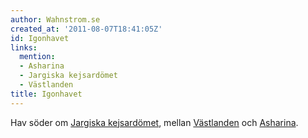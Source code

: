 ```yaml
---
author: Wahnstrom.se
created_at: '2011-08-07T18:41:05Z'
id: Igonhavet
links:
  mention:
  - Asharina
  - Jargiska kejsardömet
  - Västlanden
title: Igonhavet
---
```


Hav söder om [Jargiska kejsardömet], mellan [Västlanden] och [Asharina].

  [Jargiska kejsardömet]: Jargiska_kejsardömet
  [Västlanden]: Västlanden
  [Asharina]: Asharina